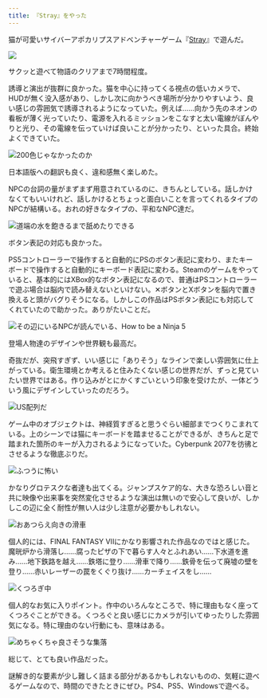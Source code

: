```yaml
---
title: 『Stray』をやった
---
```

猫が可愛いサイバーアポカリプスアドベンチャーゲーム『[Stray](https://store.steampowered.com/app/1332010/Stray/?l=japanese)』で遊んだ。

![](https://lh3.googleusercontent.com/docs/ADP-6oF9qAmplhlvHcJH5Ww1YlX11S15HTx7outLQn-U99xwATL1v-msf8w1Y9_y7CWjJxm-cIZBphohEFiAT74D8qoGKF7WGep-IUAGEH8J3_2mTd6HyRodVbmHJSM-7pe8VuIT61P3svRmMpuwmwYDQ8BGMMWwzl8BDJAjuJJyrergqlkucZQCQJuL_sW4tpSjBhABnOry15_uX-XSP56TxlTyMQW0DkXhPGInIHdLG1LeOQzkY56BIN2yPofMiHPpXRSL5ZGg-tNHwyGcjkqEBQc9UbaOh9KxvUQGOcp6ZddOV5yXXK7rcMkTtUGABeikU1RsgcdDhlRNHGkpqEm7wvpdxjnDI2Io0D0NEHpiZGJxorlRZ3t4hzjz6rG2bJOxCKlA39nu2TX8utUrD3A47vRr-TdVgQdxRyqksNyFs8dbg2v0S48lQLK7j3nJHlUFUHC_iemvavcQLJrFhgIMlk3Xq5-a7iEZuod-22pGClAR443oJnvNPxwQsvw_n1rXZgpNYnGZkqHZdyIqQqyedIHNNRGMAYaPfCZuutgnbD8Qb3F57srNHVB-5f-1_52xmMSYdNspmECuRobLVfpQbXMe_vuYHh-AM7Nxyff6orKZf-SFtRx9BKyTHxtRS2BoHYvBZv3Ijs-TpHaS-qZJUrmkHWncRU_SRPMhzRJ0du_SxDkHjOd3LcXrEjTusDUAmSwVSdRdl7I_n1bw9oPKrww-E0UHKoDlRqvbAGRCKZbzTKLRSkvF-zeNxV69qAvT-OY8cfhbGiJKadYGGxH4E_AU9Arutb6FGwSpinXXsf07UG_M2h2rPz_K9Nn5Sfp-_D90s5jqOR_qaxfAlG88hEa7oYHD4EKfXaWGf_uQCb8DEYHea0HrMxKAFfK7F2kIbVqJnFOcpfYCRUUZxzuS-EXmVcTOj2FksT7oMOdDQ6guUEhhtz-5mVp1JXUVoCe21z_vHd9rlJ14aKFuzYKiMUMQIKXy431JXymbZO9Iv4idZNzE8tfuyr7VnRRCKa4v2y7Ux9yjObBNS4zuMLde9-_AiAlF219upwiw9bB-DuiDWjgyADLXqeONEYQUalDpOxb-p0NqDWRYYGx9Joi_sMQVud7X31TQ7em0v9Sr2Q394aJIempYYi2Eke3SleaqVfLKvRyoXSXn6glPYXv2XrPpTeVlWjn6-iKjJPGdb2NgbG5dkZbbAbyzfS89KmV6gj9GkYe6PNlC8J-Hn45b0HSfEh6RVdyuSGQ3Jb_P7GAFLiVPyQ)

サクッと遊べて物語のクリアまで7時間程度。

誘導と演出が抜群に良かった。猫を中心に持ってくる視点の低いカメラで、HUDが無く没入感があり、しかし次に向かうべき場所が分かりやすいよう、良い感じの雰囲気で誘導されるようになっていた。例えば……向かう先のネオンの看板が薄く光っていたり、電源を入れるミッションをこなすと太い電線がぼんやりと光り、その電線を伝っていけば良いことが分かったり、といった具合。終始よくできていた。

![](https://lh3.googleusercontent.com/docs/ADP-6oF4_UXKhhRfm1Sxw3guwuK9IW8gqAOi_x8BFHZsQZboKM_vHBlMU5YFugyNKEUo1uYDIUfLz4ltJ5EO-nRQbxcjTfLbm2u7jYddChcdr0LdmwdiPAUije5C8DnjS0ZP26hRyK2kHckKj3_4Ic0zPB1lLaMjO-xmfC5lkDESwbHRBsKN9f1Bffklz5J5t8rBbGg0fapJOchS58qTy0dzg39sBHkUlka3xzhtsKH8qQYQZ77thLalXkvSZn7dPyfU4HJIPQuy6PfUekb0QS-EdMvULaONkGAMseYDewyL82gVac7V9hZ3aF2kAyeou8ImvqUX6OWczoTR_zNHTvdtrfsaeNx7SCrIx89rgj4FVwbMvT0Bf53amP8s2jVMsW2XgigbDB0l_RpZ18vsGaCOK82WITf8e08vJwRy-ZK7ctp-R5mgEjLqxOEmSOIW63mibAxOlTKOuMNWU0HLccoRlMzx9tOyEpC-WlRV-teBw8hzOsFC_E1VemP8-e9POFT5ozwx5210mVN9Z9I9iMGSvSDgadDEOo783l24zbqrU_AHEFykSEHbpop5BGcyDrDhnpVTQGoz3sYcm7oCvU1OrOeQOwgT90DXjj9N-mAcukKMQ64ebk0Rq-X72H2fzrbWb7bPmwAVHegEl8PdnSDyQw7zgAOViaMrics1sPJ6FBJGxWZgMq-UIUl2jVAGMjN5b1zHQqvlkbOtZRlklA6urvn-FCMcHuztw8Rm4G0vV0xCd0_8kKaluPSN3H_PLY3SqcncqyJk1EkyJLT8ViEiTYO3vYenG_Mto2coZBTtQLGVovVLvtvi_WWCtjWAsoLpCElMrjk0MXlf97iQsOuLn8TBGFZMFo1xFkNOHdoUWRTcv08irEkWHgBfe04_Z-s0FbR5FKG8feGUgNSdgG5cjRcTCmXFfcag3GvnytR3HsEuLf5133kbznC-QgAL--faFpB7YrXFIqF-EYbodmAxZLRD4qXSI_kMuvfmwe3zVu6X-9bRfFAXd0rYlZB-NUIUJxBAAygjgOXLUgUyiMuQq3YuuvqmjLbfS7497gP9rxlVM--0dIx_gm9bf2_lWKPuJshI1lBzBpzC-PpS6hPN1Syh19RJ1bB7je5nHo11ALTeaOzN380iyfXPmvnxm08Jmjw4JrJPdYDQQ3pA_mzapXJPIRa7aAR083x1OdextLLPOHHTIRJPj56x-FWyFfp-iP9d0gu4mSbPM7b4dyxa5WsosUhnum3oo7iI5Pm4hRcmFj3XVA "200色じゃなかったのか")

日本語版への翻訳も良く、違和感無く楽しめた。

NPCの台詞の量がまずまず用意されているのに、きちんとしている。話しかけなくてもいいけれど、話しかけるとちょっと面白いことを言ってくれるタイプのNPCが結構いる。おれの好きなタイプの、平和なNPC達だ。

![](https://lh3.googleusercontent.com/docs/ADP-6oFM5ojgF5VwPiIWwX1CqHjubyhZFOFm4eWqQtcqrgBdnVJKTxWTGD0xOyCo6g9UBV1ouqTE6ICdfEJxUD8ycljurTqlQItn7fzV3M3NKArQWt4dQThO0wfSERYFT5uFTq4BoI9BdVsbmssCHoJAvGv1_9pKEbIPwAyKxOwCt_z6dK33qTR53T8DpPFfqtmHpfrVud90Oq69EfOuYZMk3_9xDTRmJLlfpjYdzZY-_lztLIybHYRA2iFHs0U9eZRTAFsA-Hs9LBiDiDUhBPhyWsw_QavttoUBR0IyaLEEDNPyzDtg2tqaLN3e_30X7tKcBIHnP_FLeqiFUNkhx2R8OEV7kYtbvyVX4Xp07xSFlEJqrw862yYPWaGsbQy7jXTlaK3Y184yXS-8lbbaoMGZbU2WWtvDt67AgymE0d6vETQb2rPhdJpfzk9WXGapCvs0rcwHzKlVbRuUYicYA-UziTNgeyuJ2EJsUF0Z21OfCABoWRWwXu-QA_t0bIrdWtkj3Uq-U8FoRQCrheyjRNW60cYvSwWnNC_1nxQzdG773KX5gf0UrPWeCTrJQa3LWe4zK3Xtk9ZsLcvnZouNiwrjbHDqNBHzPrA79XVbzb6yDtUv6UP493MqLlxz_rZ__KgsEycYz7XIsK740KsY45nH6Hmguywg9koyoLmM228ZgZve8FpihlqlMUy-fuhafnFk8Hs_oe3LBGP2Qs14bay-HQgF81XQu9jNtezUp-zj9i_sFkP64-3kTnsQ1yHigOoWMCw2tqxO8W0rzUEgKuJdhBRXA36W6sVPJ4CWpzbf7K-Uf8VjRJ1qoeItX2v9q1QwVMp7pgMZlf17ZCB3W9o6TJegmMwD1YzBlGrplaOOgOesW-V0a5nO3eFnuVTh6RLPHhurqyhRDYnIf765j9qr7_IMd6Rh4e87Ylv9JdGUqMlSgkY9jVf71-Y7sPf94e73ch7xNMotbO_ffodrBwQyNtzXuDf8K3oAavlbX5kTcReB0T6xO-Dq8OE-mtEpr8ATtVZeEGhwNrXGBzURCa6TzQqbmxm7Otqfl9qT9D5o7nAAxtJY-oQm6WCfXQzj8j0Fiq2o4NDsL8zKXL96_VaHAoMfYFfQm5FuQe-8PbHip3-xvxMcen-Y-U1Svx2QVkqG6S4jo5dNI5gWQR0uSdu_JX3wAOCWPNfK5wny1KkWg82Nun9tP9VM-1LcIlp_UyYe-5kqGFgVaAeKVPQmBA9AUX8TycnB1DOVk5rNHGq-46cik2H4SQ "道端の水を飽きるまで舐めたりできる")

ボタン表記の対応も良かった。

PS5コントローラーで操作すると自動的にPSのボタン表記に変わり、またキーボードで操作すると自動的にキーボード表記に変わる。Steamのゲームをやっていると、基本的にはXBox的なボタン表記になるので、普通はPSコントローラーで遊ぶ場合は脳内で読み替えないといけない。✕ボタンとXボタンを脳内で置き換えると頭がバグりそうになる。しかしこの作品はPSボタン表記にも対応してくれていたので助かった。ありがたいことだ。

![](https://lh3.googleusercontent.com/docs/ADP-6oFKL_Y7Kwm4RiBnrNAESf0qBLYLUKw0lHI5NIlQyGu5x9ZtusQGqvp14H2nklBWaTOBiBHcD1bK8z662zSi1BFmttHdfr_cLFpWFAiY2VzDPsVQ5hjeGd3wGEH3N2knuapVqpY1krnBpw5x5jmnR4aw6JG6xpKGfdXv99mqVxeYBAccWEYfb0GrKdlCrPkhgtbFLS-kKOMT4Qmv12hu2hP_RVvpZ1OPbUuPfLsjwDnuFFGn2f-UjjCGqu21wB9Gk0RIUKVnAH_8PzV5QHGhaF9Z4h1JuJQt3vteviFfNwPZTj2bkDSkWnESy7VnaZBW2m9hhQM7AaTmvPEzTD0FKxitfsv9xOtbe4-ykc0inz7R8OsThes_npsdHhHYtlQDQSvV-PFP33qBEutIQQG3H2j9AmMC7Wx1kaSAUYzHUohfRvyFRZ7GMhiks1ihP12o8nc4YSi6Wx5VZF4f3aBDdWYdmc16ZQzS-E-QVuA4kS1o3NWN7yM0iPlZvWZuIg6MIGa_Q0hLb2Ncqp9Ux9YAIOUQxxMPShgJHA5voKZt0lCNjNZtz2sgsodNeexSU-DzOc4HmNOcqZzW4Ge1PEY_kNDfH1Cw0YoqDMT2TcILRTNctPPOaa31faH_FFQrQUyuxXKmk3CPPwaVBR762xfqllzh83OrBqLDTY5cRVkJ9IfFpJaSHNqHvEv_7KFr7-OL9uppe6pNlcG6BSUEoEm_kGkbgOyHDbYHFHWpKkvcE62Mt_WoaMCWjalfrcdu4pE6GEZiaf6_k2wkR0c-cPVJPKIItojnsQu7xDYTa4S6_oaGpJ4KyTR-L3pYohpKuMh4oQmkSC0MX10QvP4NdIMPtBGzwN8ds7uucaV8MatcsaRWVGPznWjSNutz3IAfjaY7AuEVULV5c36UuXH7XFuur6oSGYw4sbZ9MxLrt268Jargmm2VPCMu6g3ezUFNWTwhmwi8_aY5ihYpHaMDCNqs3I8ygHCcDzlY6UiNGP766cTdkinNh99CuhxBewgeGQMcKxEdZquQ0e-EcB_MVxHilEF2LtIihzqYsQ7o0XpwQ_bfGxChO6SZnmjOTKZycqd37t7ihsjBYivvu5U082DFrw4OGVyFz3DLJJpO4EkR3M3j3rdBsSdqYap5R5rSI_sggChoLQnPZPOcf7cZxBInYZsBb0xV-9chXA3clJYL2gVmLEt96bvLCLyW3RXjJulrbAXnrHalccBvMdS22rd_QdTOB_02FJen2JQVfvG0y2BE-CkgKA "その辺にいるNPCが読んでいる、How to be a Ninja 5")

登場人物達のデザインや世界観も最高だ。

奇抜だが、突飛すぎず、いい感じに「ありそう」なラインで楽しい雰囲気に仕上がっている。衛生環境とか考えると住みたくない感じの世界だが、ずっと見ていたい世界ではある。作り込みがとにかくすごいという印象を受けたが、一体どういう風にデザインしていったのだろう。

![](https://lh3.googleusercontent.com/docs/ADP-6oFn0ihMa95EFWeIrchy-T4t3feYm58N2Ri5d7JUcZu8vCF1wpXJWyZGnhVhkjUDAYGOGsbXELM4cGDdEXi75yt2poQ61_9aR568Lp4C8zP4c1o_H_tT5E_zezhRqn3QLv8P2ZinpGsOFa9oYZvETdIbAv6frWu2SE3FfStcAk5j9cG6hibbmbzIfDoB5O6V-NSHVK6jIwYUJkK9n3Kl_LR38nNKJzqelWXYDcVvEa334xuDA4FmcSDMgRQFkVUSh4ejWhO5MyTTBw09ce81IAhqYAcj8K0EHurlydjqCdSTs3fHvU1Si_kNvzQIwLR7BAlA7vyeiMBXTP6vzKE6s_2yguwbQoEYBC6QMcPNR3RuI48JtWitk9ugHm0aVtXmx--ilxbfPPqVurAQEVwpz6VKr2ICIs4pPt3B-dAPyOha-zmJ1bgVcfrbljdcgfykzycY5owJEwUVANlpPpCJ8lfZWw-TNaQF-W8CJzdXRfxTNvnk_ayNx7MBFFR4tnnN7X0_COegTbBxn2tMfQjYeCy99aWtAq0BsXHAw5c8e727WXyb4ef1VbVIzEic23pmPjaAeJBGLbIrYcbrWjBFTJBHTTgkfWBYQ6fXCmcS7kl2gSfJkljwmQhSoo5eCm0jUB4lGDu63Ge065YjCxWBRrD1Jk3yu4DCav5hfZ0tv-x4JfmMXNvwE2uhH46I7YKQbU-D3JNw9n2OHKxWjW1vGC2a-nYnyZ5dThwtFrpGg5Zr9YBjZGdebsaFiscngWDcv8Vtkln0TXMvIQryn3hpvn_5j4pT7UKggI7gm9xEyAI6xh13YFwMvxSAKXMnKATjicZCOS8KU1maIJbm0kFOMHyte4oJTEciNpsJkjWFZjcrm_6hj2mdExa3NODRASTN-RD75H5MJRfjkEOcRb6Uib1CpZtQ-PK8OObkfEZQYJ4lz5eQZNj54bwGFByrJVbBorYnHJG7vMx9l9_DK6_B4GYhhG5K7rIYAU6c__W6NeR5iB5-lIRjm3O5wZMQAeV_JO5FAK17CH2VJbAai6nqjO5uCvYvFbEey3kIcO1RhaxFJKcZDLVDcICb4yjwu0fxh35i3lmgWXsBYyNlgl_MFWyunvSrvJC-PC8v8XBnucJL2vNaCRLP-Hf-gXMJHJvkLC4eEn_ewFa3vBx3oAGeP9VvhjglqlMzJfL6JQvSCzpeQUzX3AEdeeM2BawU0G4KL0A8jMq_qmbH6jXVK0vTLaYDa45yO8gXhl3-Pds0LJkfm4lqYQ "US配列だ")

ゲーム中のオブジェクトは、神経質すぎると思うぐらい細部までつくりこまれている。上のシーンでは猫にキーボードを踏ませることができるが、きちんと足で踏まれた箇所のキーが入力されるようになっていた。Cyberpunk 2077を彷彿とさせるような徹底ぶりだ。

![](https://lh3.googleusercontent.com/docs/ADP-6oHc15JQNDQ3A2OsZyibqQIazgGDrY7nVOkpTfvGBtMGrCy7fQbx3keatvbkg6WXAGfP4exx0MEf6y5Ow015bAj8eoZdypuNtZn17XLzsWWiyr1wXn-MAXxdVRHZtwmgP6u3bzfc8-OxsmaeUwvGoSpoH4l231sBMos3v85Llw0Z9sXcpT3afzV6m_ugNRRABBBTpagRW57dO8aY3F0o7-XsdJn1weqlPffE9SQ9AwluRAyV2SZ6GtrsRqa0RfS1jTdAIeBg3NugfCKYwhMZdxRIaILc6GpH9LCrskUWAfP00ZccZ5yxaVvA9WmTZ4UYdWGOFQqqykNPLpqphcrrZ7b2Bh-ktBnGWikjF6rTF2RF5YIcrYujeOZGkaC2v72iXSa4kYIo9wwezTNJie5o3WIihTl5UC_oXmX5AmQCqONmJWTGED6mjig_vTmxsWhRXBK0BNc7xdyX8btXQcdP94scmbb4Nk_5Q2Z4DX6H22lu3M7rcJ8uzG9LSa6ojVdPxj2qTaUFO2Olrn5bxJCMPNRKZn_jyPRqcflJWfQtNcKm6l031Iba_5vTv72Ngtny2NpFo5SrwR8iA8HAODY9M5HlCHbqQ1tMeuBBHBWOIr7SOKpax92hhhGRzYeufx2uPOjvI11ocX8f3wkkLfNT58aXXmFOYuAGkYMwKjNNZuIB_4BBtGUoAPB1SGFmt2IE7_8dqpfv6eKI6wGDsGM7hCwrjVh74NBYcDv0fx7VK2F3fFke0tmcNK4nWlA1Pi8HgHKWIdOJ3_XMJ2t9zScRUmhX-kanQ_jfpgAddYXaUEMDEBCZTerxJhgmF_EUDqmg6x2gh7hTPaY6sk8C3QPBb7oh69Dqu3mblN07gZFMp1YrtxC5IxdHkRqzLRDNc7kDQRXMzl19tZCjVspBmXDOcQMabtfbdQasN5hrs7Dl7zqTonvChFP4CRyQyh1iyZcj8znTEYBsEzz_JzaTf5mu0qSl6l3qoJqjV1ns0EYkjzM4eKpNK-3mV21xo4DTtA6m1X5LaCs1b9UAYreALr36X-TC3zilKEb_3FzvAjYJRFFdrD9EkFJbUgnDHPuTc2Xcu5Qp8RXaEo-5gzALipsCi3Km9Umr3GpazO7aA6pqMh0CRt65jQyIrVci8HKy5qdFTp2ru-HT9XdvCCANE-97SWnw-bLRbDXHogPv6BfWNfFfA_PI5ZA58l0L1SVKiNrMrCuLAsiUJHz5xNzBoqMtB4tT2zvLhxMJxLAcc42fgEYWayvNQg "ふつうに怖い")

かなりグロテスクな者達も出てくる。ジャンプスケア的な、大きな恐ろしい音と共に映像や出来事を突然変化させるような演出は無いので安心して良いが、しかしこの辺に全く耐性が無い人は少し注意が必要かもしれない。

![](https://lh3.googleusercontent.com/docs/ADP-6oGOiiF85lHK_L0MU7y8m0r46SSq2tHZW5N6snT3XEyGhZPbT1mmt85fwTz5aR6UFjKjgZED1wHDLAYJv0Xiwj0dqrlJjEmrzcv-1s7a88Itdca57U8PkdbNVFxcG8OOyWfkcq-OpzylIbyztcEMV8UaZzaZ5MCRa20yh5CM9_0VIYMf6WqHr2GaET4lU0Zg91Ed2BTXcH93r4Qpn5u5ZYYC9uT3zSTuk_Gaf_f8xZCN2kitY1_OeHvc4OgsOBSUx80Xvdg9SESFblYdggirQrT74vRvr9ddYwe9QKua1ywutJop3mXUc9GE7raa2Gcbb4PUi27eBRw5OSwngJgnWnA-8497_V5lI6-l0kPBs0W7JnLoaGvpZesIuiRDurr04KGTM4AM7XCmx_XEnd8tjW9r_CwHFIwxOJM2Mr2BBgpZfp5ezG63BuPU77COJYsZVeom7lqq9MYLoTjdoI-69rpyxybNMfxuNknxDM41SH-pkseCPjiNOkR0eot9QUXH4HjSPhSzDQ1vuQAhGpRQ9l7lYBUPQmdwGa3TmUltbI4Q8WGf-zyvcMuvVKipeBFLjWO7YYW1C3S5Hag_Vw67uVVRsV5XdlTw9huIj4JwsltU6QPifs03fEYBayUL7rBoy0kIrq1rNYZzMM1xmdENlvmluwnus0F0-g7JXOck8EGAl39Ux9ngm2IRS5cdW72Lom9YR8-DUhcnNvD_zT_hHygtsaqQXlNKDpNWMChc1bfcWEpBRkinSgnwBSaIBw55BIASriN89e77twNplNmWyTJRK97AGlBKnwNSVPB2a_FXHXGbAybwEOBVW-NwFFguDfJyPU5YYIWFfUTVsmdomCC3Mt8ZI_H66OWeK_78apx-HIeWE0VIP1wILLvknoIJhYSZ70o9-kMg-q4dhSbwHOA8A4fbM9IChNu01zuiaie004Br8XLA0qa9v3RZovC7xV-4vbSXsymV4Njab_xNP_feBvaTqVmt8QYlIgoFztwSdCDWoTX4UCEbNU_6SoLCmpdN2Eksz_Zzt_JzaUZv1D0-SFHg8Ps_SzE7HBPG08XOzLvk9zOKpMBmA_pXbrO_1pbcbo3N9H2g1FJYWS6qaGfyFiPKSaSktw9A7XIhjA4lJyk1kT6jYFRziMhBNZ9LKYGoiiHF7UWnfmP7Q_8q2JyRTtApFJpJu2qxc-snndPulTNskxPXRh_q9KuxZQHnf74QJ1hqA68hbWCSbCjUiMg8tNt0zMmus8-F_yHU1klJbNf-8A "おあつらえ向きの滑車")

個人的には、FINAL FANTASY VIIにかなり影響された作品なのではと感じた。魔晄炉から滑落し……腐ったピザの下で暮らす人々とふれあい……下水道を進み……地下鉄路を越え……鉄塔に登り……滑車で降り……鉄骨を伝って廃墟の壁を登り……赤いレーザーの罠をくぐり抜け……カーチェイスをし……

![](https://lh3.googleusercontent.com/docs/ADP-6oGfLPxtd-7_xXAmwzbBBEeWtd_quSIIS03zLGpODxWy2AG7pnJ-OIsnn0yB1BI3Fr8S4Ysx_hbQj5wwROo0jOqUnMMMSMa0FWAqJEp9OvZHngZ81J0nOemfEwZdQSmdeoGuzg7mQUxx1PAJVioHArdEreNedUCritE01N3aM_etDYjOzyB30wq66YYimnK8FiZfW0FqjAgBOCHQClBohVa-X4RfXNyFUla9p52FzAPqSSUp2j8HgnLKb1GXVYuGeMF-djp9MeA0wQwctujRJD4XMk2vw24Ec3GbldV6RVDJuo9ayWiSKKpP3yFRk-oVwd-vVyhWBcBFkROyo4b8U7we2eCMJAhjLQxKWwAvVKg_4wlPBGYLbuQiXzt--SSqhVxIA-SGOLSCNywZXc7lGvDUDHbJ9hge12uEqShAGxUWy1uj8i-QKBAl8_G0z2d_vmMc7X7gsF6zQmx8fr4aegj4lLB5ljrYzWHDpiGtMPPbB6-paSZtsIMdIR9aVJVBDmVUYuuitOGXY4JA1cDe_6Dejqlw2E_-SfLA8gpC-1hV_J5ufr5EPrcOuEBGJq81JlJBNzQM-BUdCbCmsyj27_pmt7xjw9JfNS8KuP0uGTOXDKKZjiuNkfV6Zid35WifPLO8D5GuBB96HMj4HjxwT7gljPhvKh-qe6DkrvW-s-nF1i9C0uZ2wnrAPk0zaD52O6mschoDFDaRAe9lDBkifusvTSz08tGAp1OevT0nmp3yhJKVbCfXxMr1gafpl5C_8cLhjBifyUXFIfsorTNvadzMr7GzobfpYdzmLAZk-GM765rDB-5PUUniEYvayDsnSgWlYtCIn8JIDsvgBb-j5NkLNqk6kWMpqQ9rFh35nCZVHwAcj3Bll9cpaR1Hq56OXTuWTYDzAFim6uRyhJDVQsdoYHRaWaBnNdwJB1sUmoEvbA9drcdLY-l8WdFLKANM129p25lIHRx7UHGqpjtbeUT_WCvb85oVwJrUA2xnegnZFolUISZ2cJbfgoSsTQ8YCA65uKlb8cOzzQRrb3odLFWY9_sOuSTEY-tn5C_EWXSg9B76Od9cAik7zTI8ZdnQA78mI4GVQ72xKeYTFlMXs8tDQ11f5QzVudp0Gtw-f89nla6WhVDMjd26JqD4kIuxzrB6OcweUwh1Evaw4OWOSAxqILmnJlT5ScUOVvMY8rWRpxJ_9mWquQvH0cEOrEnnZ4CHKIysq_KpDF2tVHZruLx7aMYqbUmZj9GImHHchfsYybKFGw "くつろぎ中")

個人的なお気に入りポイント。作中のいろんなところで、特に理由もなく座ってくつろぐことができる。くつろぐと良い感じにカメラが引いてゆったりした雰囲気になる。特に理由のない行動にも、意味はある。

![](https://lh3.googleusercontent.com/docs/ADP-6oGoiTigbXJl261qs3ypK8NjpR8EwCjcc0HUJ7-5GdRvIkpm_skv5wfn-4O1lpYLFvY2Ikf_9HJLMTr9Uw34DnGKeo-ipUk4jYgHTszQL_XQTpc-foAUHI19vG7e_VrWGaSQC_fNPzp11MkKw4YHh8rOI3soM5ASSKSPTad88_fLzdNS7ldRhLYiNF6yBlZ5Gjptd9teMIA05yEzxtVneEHTlsFhdXhqUebqPS2pjC4r82JVLmY0PeZFcI5PhaBTac1sJf0FgtCk3UY7uXyZkNt04eALwyabYor654Z9JkRKUXczNbTH5m2cHeJC5pbiPblcti-TBb7Vc4fv4i2MEwHCgCh0mK_n8nhacddwuLaz2srhr3npy84L0xG4vNr79P9NnQDxEFjJBQPsB93JbOoiXRxVcPofXmiTcCurV0GFAQTAICWMiIZz8sYCKyea74agFvXyZC-WxbDQWi123Lqy_RlTdlZJaT11f4Vv5g8pTcTvY8AnJpY5QvG2bkEKUyBz6_yD0WqvvRg8zOyuv2vWEjOnMESj9mL81jojsqHQtbtahHNjIhZbsXZjyTFxObhWTarxftEfVfgWc6800BmCILn2NKDEpz-eXxp1qTitYc5IB5rS17t7PdbV4ghpMm5L--gusXoJHaoX8l9CxpFegArZUG2KsnQMizwi6WDQ7m0enutdZjxS28VwenixHv3NWUuQ1DUHY21JMa3khhqJMLkeKvgDJxrZWxfMS3gz_TyKUQDgzlF_xyD14HSigDXnicsDxlLi4F5Sh-8w7cLkRqMg2sBaGNOXeRB44BHDIo--BIH2zbTsJz94TXoyHaENhw52XeAmkHN-u1NxRa8VIVE8gLnV-iMwe1u_QPvGQfK107gsnziI2fhIfGnj5vZ37dzf0RQT8XosYB0Nd4nRsPR1IVw80-Q-KxH8OdO3bGvf9MUfEzjsyX8pre50-Uh3Ka6n7lqYFCd9ciIzyIWRydy4UAehxOwRNLMIz-s2rN6YKD_9Z9lbBeLf3gfueR-JTmExoiJEBgUYz_HTTtMPhtYb_LxyKom_TtbKTUO6uWwIw7Pz4SXdexVTSOkyktGAkT1dcDzQ9ACAB0-nN5dOcK3El9t6jIrI_yXoZXB9wW1RyHIp1OjtwCwHRdduvKUBDKOzzsXjSAVylT7RAdMw5Nux0un8aQ6KrdwSfY41Ozb5_7wB0Ma6uNW4IjIwjDAJ9US-tLvJPULmTBWFodbugX0CV3EE9pN1GZQ2J3IoSRnZdg "めちゃくちゃ良さそうな集落")

総じて、とても良い作品だった。

謎解き的な要素が少し難しく詰まる部分があるかもしれないものの、気軽に遊べるゲームなので、時間のできたときにぜひ。PS4、PS5、Windowsで遊べる。
